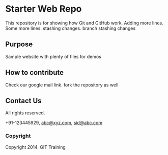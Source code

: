 # Starter Web Repo

This repository is for showing how Git and GitHub work. Adding more lines. Some more lines. stashing changes. branch stashing changes

## Purpose

Sample website with plenty of files for demos

## How to contribute

Check our google mail link. fork the repository as well

## Contact Us

All rights reserved.

+91-123445929, abc@xyz.com, sid@abc.com

### Copyright

Copyright 2014. GIT Training